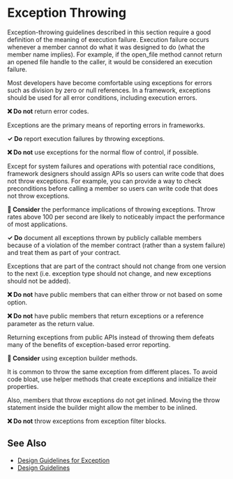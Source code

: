 # Exception Throwing

Exception-throwing guidelines described in this section require a good definition of the meaning of execution failure.
Execution failure occurs whenever a member cannot do what it was designed to do (what the member name implies). For
example, if the open_file method cannot return an opened file handle to the caller, it would be considered an
execution failure.

Most developers have become comfortable using exceptions for errors such as division by zero or null references. In
a framework, exceptions should be used for all error conditions, including execution errors.

**❌ Do not** return error codes.

Exceptions are the primary means of reporting errors in frameworks.

**✓ Do** report execution failures by throwing exceptions.

**❌ Do not** use exceptions for the normal flow of control, if possible.

Except for system failures and operations with potential race conditions, framework designers should assign APIs so
users can write code that does not throw exceptions. For example, you can provide a way to check preconditions before
calling a member so users can write code that does not throw exceptions.

**🤔 Consider** the performance implications of throwing exceptions. Throw rates above 100 per second are likely to
noticeably impact the performance of most applications.

**✓ Do** document all exceptions thrown by publicly callable members because of a violation of the member contract
(rather than a system failure) and treat them as part of your contract.

Exceptions that are part of the contract should not change from one version to the next (i.e. exception type should
not change, and new exceptions should not be added).

**❌ Do not** have public members that can either throw or not based on some option.

**❌ Do not** have public members that return exceptions or a reference parameter as the return value.

Returning exceptions from public APIs instead of throwing them defeats many of the benefits of exception-based
error reporting.

**🤔 Consider** using exception builder methods.

It is common to throw the same exception from different places. To avoid code bloat, use helper methods that create
exceptions and initialize their properties.

Also, members that throw exceptions do not get inlined. Moving the throw statement inside the builder might allow
the member to be inlined.

**❌ Do not** throw exceptions from exception filter blocks.

## See Also

* [Design Guidelines for Exception](design_guidelines_for_exception.md)
* [Design Guidelines](design_guidelines.md)